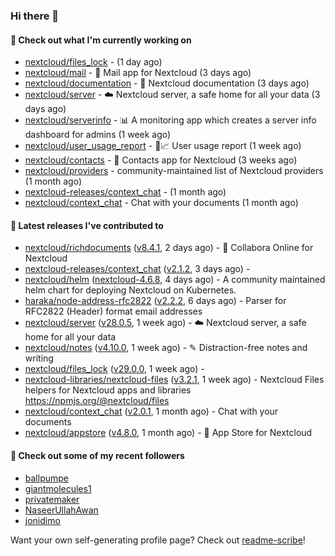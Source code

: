 ### Hi there 👋

#### 👷 Check out what I'm currently working on

- [nextcloud/files_lock](https://github.com/nextcloud/files_lock) -  (1 day ago)
- [nextcloud/mail](https://github.com/nextcloud/mail) - 💌 Mail app for Nextcloud (3 days ago)
- [nextcloud/documentation](https://github.com/nextcloud/documentation) - 📘 Nextcloud documentation (3 days ago)
- [nextcloud/server](https://github.com/nextcloud/server) - ☁️ Nextcloud server, a safe home for all your data (3 days ago)
- [nextcloud/serverinfo](https://github.com/nextcloud/serverinfo) - 📊 A monitoring app which creates a server info dashboard for admins (1 week ago)
- [nextcloud/user_usage_report](https://github.com/nextcloud/user_usage_report) - 👱📈 User usage report (1 week ago)
- [nextcloud/contacts](https://github.com/nextcloud/contacts) - 📇 Contacts app for Nextcloud (3 weeks ago)
- [nextcloud/providers](https://github.com/nextcloud/providers) - community-maintained list of Nextcloud providers (1 month ago)
- [nextcloud-releases/context_chat](https://github.com/nextcloud-releases/context_chat) -  (1 month ago)
- [nextcloud/context_chat](https://github.com/nextcloud/context_chat) - Chat with your documents (1 month ago)

#### 🔭 Latest releases I've contributed to

- [nextcloud/richdocuments](https://github.com/nextcloud/richdocuments) ([v8.4.1](https://github.com/nextcloud/richdocuments/releases/tag/v8.4.1), 2 days ago) - 📑 Collabora Online for Nextcloud
- [nextcloud-releases/context_chat](https://github.com/nextcloud-releases/context_chat) ([v2.1.2](https://github.com/nextcloud-releases/context_chat/releases/tag/v2.1.2), 3 days ago) - 
- [nextcloud/helm](https://github.com/nextcloud/helm) ([nextcloud-4.6.8](https://github.com/nextcloud/helm/releases/tag/nextcloud-4.6.8), 4 days ago) - A community maintained helm chart for deploying Nextcloud on Kubernetes.
- [haraka/node-address-rfc2822](https://github.com/haraka/node-address-rfc2822) ([v2.2.2](https://github.com/haraka/node-address-rfc2822/releases/tag/v2.2.2), 6 days ago) - Parser for RFC2822 (Header) format email addresses
- [nextcloud/server](https://github.com/nextcloud/server) ([v28.0.5](https://github.com/nextcloud/server/releases/tag/v28.0.5), 1 week ago) - ☁️ Nextcloud server, a safe home for all your data
- [nextcloud/notes](https://github.com/nextcloud/notes) ([v4.10.0](https://github.com/nextcloud/notes/releases/tag/v4.10.0), 1 week ago) - ✎ Distraction-free notes and writing
- [nextcloud/files_lock](https://github.com/nextcloud/files_lock) ([v29.0.0](https://github.com/nextcloud/files_lock/releases/tag/v29.0.0), 1 week ago) - 
- [nextcloud-libraries/nextcloud-files](https://github.com/nextcloud-libraries/nextcloud-files) ([v3.2.1](https://github.com/nextcloud-libraries/nextcloud-files/releases/tag/v3.2.1), 1 week ago) - Nextcloud Files helpers for Nextcloud apps and libraries https://npmjs.org/@nextcloud/files
- [nextcloud/context_chat](https://github.com/nextcloud/context_chat) ([v2.0.1](https://github.com/nextcloud/context_chat/releases/tag/v2.0.1), 1 month ago) - Chat with your documents
- [nextcloud/appstore](https://github.com/nextcloud/appstore) ([v4.8.0](https://github.com/nextcloud/appstore/releases/tag/v4.8.0), 1 month ago) -  :convenience_store: App Store for Nextcloud

#### 👯 Check out some of my recent followers

- [ballpumpe](https://github.com/ballpumpe)
- [giantmolecules1](https://github.com/giantmolecules1)
- [privatemaker](https://github.com/privatemaker)
- [NaseerUllahAwan](https://github.com/NaseerUllahAwan)
- [jonidimo](https://github.com/jonidimo)

Want your own self-generating profile page? Check out [readme-scribe](https://github.com/muesli/readme-scribe)!
